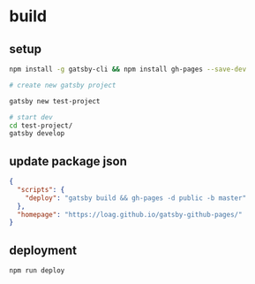 # build

## setup

``` bash
npm install -g gatsby-cli && npm install gh-pages --save-dev
```

``` bash
# create new gatsby project

gatsby new test-project

# start dev 
cd test-project/
gatsby develop

```

## update package json

``` json
{
  "scripts": {
    "deploy": "gatsby build && gh-pages -d public -b master"
  },
  "homepage": "https://loag.github.io/gatsby-github-pages/"
}
```

## deployment

``` bash
npm run deploy
```
